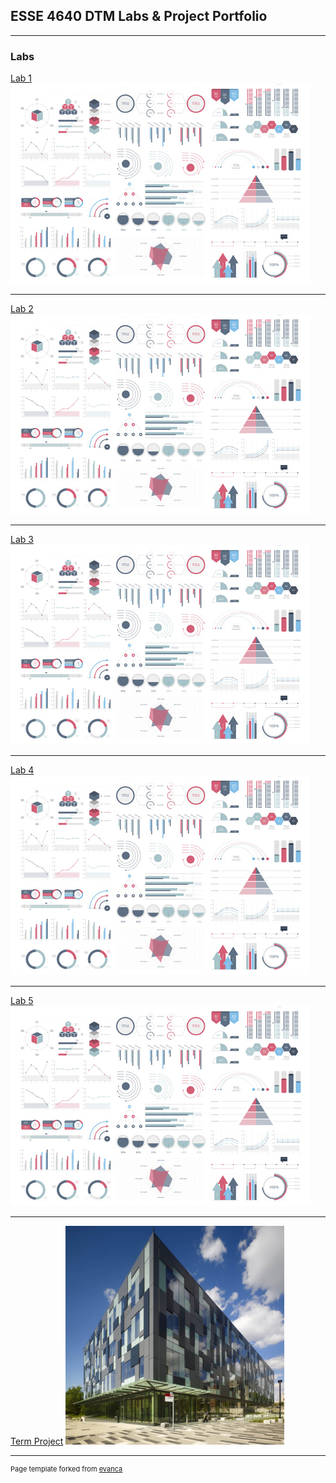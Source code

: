 ## ESSE 4640 DTM Labs & Project Portfolio

---

### Labs

[Lab 1](/pdf/lab1.pdf)
<img src="images/dummy_thumbnail.jpg?raw=true"/>

---
[Lab 2](/pdf/lab1.pdf)
<img src="images/dummy_thumbnail.jpg?raw=true"/>

---
[Lab 3](/pdf/lab1.pdf)
<img src="images/dummy_thumbnail.jpg?raw=true"/>

---
[Lab 4](/pdf/lab1.pdf)
<img src="images/dummy_thumbnail.jpg?raw=true"/>

---
[Lab 5](/pdf/lab1.pdf)
<img src="images/dummy_thumbnail.jpg?raw=true"/>

---
[Term Project](/pdf/termproj.pdf)
<img src="images/lsci.jpg" width="350" height="350"/>



---
<p style="font-size:11px">Page template forked from <a href="https://github.com/evanca/quick-portfolio">evanca</a></p>
<!-- Remove above link if you don't want to attibute -->
